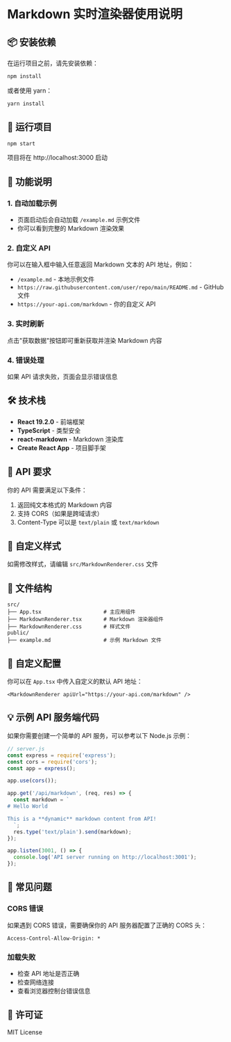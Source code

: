 # Markdown 实时渲染器使用说明

## 📦 安装依赖

在运行项目之前，请先安装依赖：

```bash
npm install
```

或者使用 yarn：

```bash
yarn install
```

## 🚀 运行项目

```bash
npm start
```

项目将在 http://localhost:3000 启动

## 🎯 功能说明

### 1. 自动加载示例
- 页面启动后会自动加载 `/example.md` 示例文件
- 你可以看到完整的 Markdown 渲染效果

### 2. 自定义 API
你可以在输入框中输入任意返回 Markdown 文本的 API 地址，例如：
- `/example.md` - 本地示例文件
- `https://raw.githubusercontent.com/user/repo/main/README.md` - GitHub 文件
- `https://your-api.com/markdown` - 你的自定义 API

### 3. 实时刷新
点击"获取数据"按钮即可重新获取并渲染 Markdown 内容

### 4. 错误处理
如果 API 请求失败，页面会显示错误信息

## 🛠️ 技术栈

- **React 19.2.0** - 前端框架
- **TypeScript** - 类型安全
- **react-markdown** - Markdown 渲染库
- **Create React App** - 项目脚手架

## 📝 API 要求

你的 API 需要满足以下条件：
1. 返回纯文本格式的 Markdown 内容
2. 支持 CORS（如果是跨域请求）
3. Content-Type 可以是 `text/plain` 或 `text/markdown`

## 🎨 自定义样式

如需修改样式，请编辑 `src/MarkdownRenderer.css` 文件

## 📂 文件结构

```
src/
├── App.tsx                    # 主应用组件
├── MarkdownRenderer.tsx       # Markdown 渲染器组件
├── MarkdownRenderer.css       # 样式文件
public/
├── example.md                 # 示例 Markdown 文件
```

## 🔧 自定义配置

你可以在 `App.tsx` 中传入自定义的默认 API 地址：

```tsx
<MarkdownRenderer apiUrl="https://your-api.com/markdown" />
```

## 💡 示例 API 服务端代码

如果你需要创建一个简单的 API 服务，可以参考以下 Node.js 示例：

```javascript
// server.js
const express = require('express');
const cors = require('cors');
const app = express();

app.use(cors());

app.get('/api/markdown', (req, res) => {
  const markdown = `
# Hello World

This is a **dynamic** markdown content from API!
  `;
  res.type('text/plain').send(markdown);
});

app.listen(3001, () => {
  console.log('API server running on http://localhost:3001');
});
```

## 🐛 常见问题

### CORS 错误
如果遇到 CORS 错误，需要确保你的 API 服务器配置了正确的 CORS 头：
```
Access-Control-Allow-Origin: *
```

### 加载失败
- 检查 API 地址是否正确
- 检查网络连接
- 查看浏览器控制台错误信息

## 📄 许可证

MIT License
